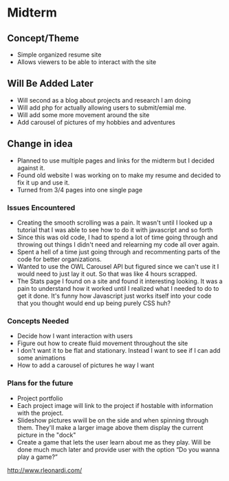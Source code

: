 # Midterm

## Concept/Theme

* Simple organized resume site
* Allows viewers to be able to interact with the site

## Will Be Added Later
* Will second as a blog about projects and research I am doing
* Will add php for actually allowing users to submit/emial me.
* Will add some more movement around the site
* Add carousel of pictures of my hobbies and adventures

## Change in idea
* Planned to use multiple pages and links for the midterm but I decided against it.
* Found old website I was working on to make my resume and decided to fix it up and use it.
* Turned from 3/4 pages into one single page

### Issues Encountered
* Creating the smooth scrolling was a pain. It wasn't until I looked up a tutorial that I was able to see how to do it with javascript and so forth
* Since this was old code, I had to spend a lot of time going through and throwing out things I didn't need and relearning my code all over again.
* Spent a hell of a time just going through and recommenting parts of the code for better organizations.
* Wanted to use the OWL Carousel API but figured since we can't use it I would need to just lay it out. So that was like 4 hours scrapped.
* The Stats page I found on a site and found it interesting looking. It was a pain to understand how it worked until I realized what I needed to do to get it done. It's funny how Javascript just works itself into your code that you thought would end up being purely CSS huh?

### Concepts Needed
* Decide how I want interaction with users
* Figure out how to create fluid movement throughout the site
 * I don't want it to be flat and stationary. Instead I want to see if I can add some animations
* How to add a carousel of pictures he way I want

### Plans for the future

* Project portfolio
 * Each project image will link to the project if hostable with information with the project.
* Slideshow pictures wwill be on the side and when spinning through them. They'll make a larger image above them display the current picture in the "dock"
* Create a game that lets the user learn about me as they play. Will be done much much later and provide user with the option “Do you wanna play a game?”

http://www.rleonardi.com/
